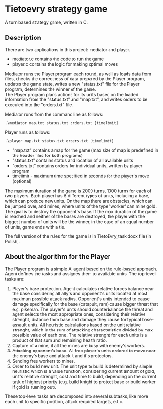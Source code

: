 # Tietoevry strategy game
A turn based strategy game, written in C.
## Description
There are two applications in this project: mediator and player.<br>
* mediator.c contains the code to run the game<br>
* player.c contains the logic for making optimal moves

Mediator runs the Player program each round, as well as loads data from files, checks the correctness of data prepared by the Player program, updates the game state, writes a new "status.txt" file for the Player program, determines the winner of the game.<br>
The Player program plans actions for its units based on the loaded information from the "status.txt" and "map.txt", and writes orders to be executed into the "orders.txt" file.

Mediator runs from the command line as follows:
```
.\mediator map.txt status.txt orders.txt [timelimit]
```
Player runs as follows:
```
.\player map.txt status.txt orders.txt [timelimit]
```

* "map.txt" contains a map for the game (max size of map is predefined in the header files for both programs)<br>
* "status.txt" contains status and location of all available units<br>
* "orders.txt" contains orders for individual units, written by player program<br>
* timelimit - maximum time specified in seconds for the player's move (optional)<br>

The maximum duration of the game is 2000 turns, 1000 turns for each of two players. 
Each player has 8 different types of units, including a base, which can produce new units. On the map there are obstacles, which can be jumped over, and mines, where units of the type 'worker' can mine gold.
The goal is to destroy the opponent's base. If the max duration of the game is reached and neither of the bases are destroyed, the player with the biggest number of units will be the winner, in the case of an equal number of units, game ends with a tie.

The full version of the rules for the game is in TietoEvry_task.docx file (in Polish).

## About the algorithm for the Player
The Player program is a simple AI agent based on the rule-based approach. Agent defines the tasks and assignes them to available units. 
The top-level tasks are:
1. Player's base protection. Agent calculates relative forces balance near the base considering all ally's and opponent's units located at most maximun possible attack radius.
Opponent's units intended to cause damage specifically for the base (catapult, ram) cause bigger threat that e.g. pikeman. The player's units should counterbalance the threat and agent selects 
the most appropriate ones, considering their relative strenght, distance from base and damage they cause for typical base-assault units.
All heuristic calculations based on the unit relative strenght, which is the sum of attacking characteristics divided by max possible value of each one. The relative strenght for each units is a product of that sum and remaining health ratio.
2. Capture of a mine, if all the mines are busy with enemy's workers.
3. Attacking opponent's base. All free player's units ordered to move near the enemy's base and attack it and it's protectors.
4. Sending free workers to mines.
5. Order to build new unit. The unit type to build is determined by simple heuristic which is a value function, considering current amount of gold, unit's relative strenght, cost and time to build, depending on the current task of highest priority (e.g. build knight to protect base or build worker if gold is running out).

These top-level tasks are decomposed into several subtasks, like move each unit to specific position, attack required targets, e.t.c.


